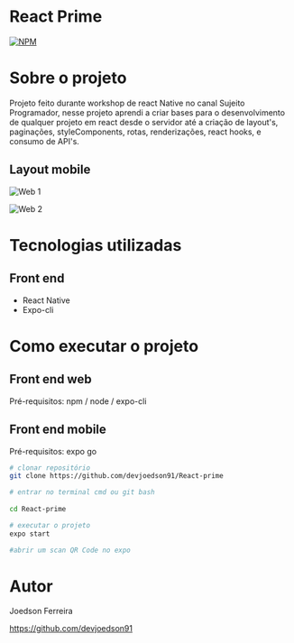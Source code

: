 # React Prime
[![NPM](https://img.shields.io/npm/l/react)](https://github.com/devsuperior/sds1-wmazoni/blob/master/LICENSE) 

# Sobre o projeto

Projeto feito durante workshop de react Native no canal Sujeito Programador, nesse projeto aprendi a criar bases para o desenvolvimento de qualquer projeto em react desde o servidor até a criação de layout's, paginações, styleComponents, rotas, renderizações, react hooks, e consumo de API's.

## Layout mobile
![Web 1](https://github.com/devjoedson91/React-prime/tree/main/assets/layout01.jpeg)

![Web 2](https://github.com/devjoedson91/React-prime/tree/main/assets/layout02.jpeg)

# Tecnologias utilizadas
## Front end
- React Native
- Expo-cli

# Como executar o projeto

## Front end web
Pré-requisitos: npm / node / expo-cli

## Front end mobile

Pré-requisitos: expo go

```bash
# clonar repositório
git clone https://github.com/devjoedson91/React-prime

# entrar no terminal cmd ou git bash
 
cd React-prime

# executar o projeto
expo start

#abrir um scan QR Code no expo
```

# Autor

Joedson Ferreira

https://github.com/devjoedson91
 
